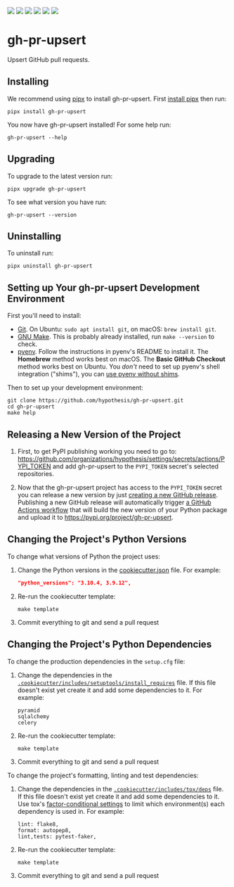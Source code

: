 <a href="https://github.com/hypothesis/gh-pr-upsert/actions/workflows/ci.yml?query=branch%3Amain"><img src="https://img.shields.io/github/workflow/status/hypothesis/gh-pr-upsert/CI/main"></a>
<a href="https://pypi.org/project/gh-pr-upsert"><img src="https://img.shields.io/pypi/v/gh-pr-upsert"></a>
<a><img src="https://img.shields.io/badge/python-3.10 | 3.9-success"></a>
<a href="https://github.com/hypothesis/gh-pr-upsert/blob/main/LICENSE"><img src="https://img.shields.io/badge/license-BSD--2--Clause-success"></a>
<a href="https://github.com/hypothesis/cookiecutters/tree/main/pypackage"><img src="https://img.shields.io/badge/cookiecutter-pypackage-success"></a>
<a href="https://black.readthedocs.io/en/stable/"><img src="https://img.shields.io/badge/code%20style-black-000000"></a>

# gh-pr-upsert

Upsert GitHub pull requests.

## Installing

We recommend using [pipx](https://pypa.github.io/pipx/) to install
gh-pr-upsert.
First [install pipx](https://pypa.github.io/pipx/#install-pipx) then run:

```terminal
pipx install gh-pr-upsert
```

You now have gh-pr-upsert installed! For some help run:

```
gh-pr-upsert --help
```

## Upgrading

To upgrade to the latest version run:

```terminal
pipx upgrade gh-pr-upsert
```

To see what version you have run:

```terminal
gh-pr-upsert --version
```

## Uninstalling

To uninstall run:

```
pipx uninstall gh-pr-upsert
```

## Setting up Your gh-pr-upsert Development Environment

First you'll need to install:

* [Git](https://git-scm.com/).
  On Ubuntu: `sudo apt install git`, on macOS: `brew install git`.
* [GNU Make](https://www.gnu.org/software/make/).
  This is probably already installed, run `make --version` to check.
* [pyenv](https://github.com/pyenv/pyenv).
  Follow the instructions in pyenv's README to install it.
  The **Homebrew** method works best on macOS.
  The **Basic GitHub Checkout** method works best on Ubuntu.
  You _don't_ need to set up pyenv's shell integration ("shims"), you can
  [use pyenv without shims](https://github.com/pyenv/pyenv#using-pyenv-without-shims).

Then to set up your development environment:

```terminal
git clone https://github.com/hypothesis/gh-pr-upsert.git
cd gh-pr-upsert
make help
```

## Releasing a New Version of the Project

1. First, to get PyPI publishing working you need to go to:
   <https://github.com/organizations/hypothesis/settings/secrets/actions/PYPI_TOKEN>
   and add gh-pr-upsert to the `PYPI_TOKEN` secret's selected
   repositories.

2. Now that the gh-pr-upsert project has access to the `PYPI_TOKEN` secret
   you can release a new version by just [creating a new GitHub release](https://docs.github.com/en/repositories/releasing-projects-on-github/managing-releases-in-a-repository).
   Publishing a new GitHub release will automatically trigger
   [a GitHub Actions workflow](.github/workflows/pypi.yml)
   that will build the new version of your Python package and upload it to
   <https://pypi.org/project/gh-pr-upsert>.

## Changing the Project's Python Versions

To change what versions of Python the project uses:

1. Change the Python versions in the
   [cookiecutter.json](.cookiecutter/cookiecutter.json) file. For example:

   ```json
   "python_versions": "3.10.4, 3.9.12",
   ```

2. Re-run the cookiecutter template:

   ```terminal
   make template
   ```

3. Commit everything to git and send a pull request

## Changing the Project's Python Dependencies

To change the production dependencies in the `setup.cfg` file:

1. Change the dependencies in the [`.cookiecutter/includes/setuptools/install_requires`](.cookiecutter/includes/setuptools/install_requires) file.
   If this file doesn't exist yet create it and add some dependencies to it.
   For example:

   ```
   pyramid
   sqlalchemy
   celery
   ```

2. Re-run the cookiecutter template:

   ```terminal
   make template
   ```

3. Commit everything to git and send a pull request

To change the project's formatting, linting and test dependencies:

1. Change the dependencies in the [`.cookiecutter/includes/tox/deps`](.cookiecutter/includes/tox/deps) file.
   If this file doesn't exist yet create it and add some dependencies to it.
   Use tox's [factor-conditional settings](https://tox.wiki/en/latest/config.html#factors-and-factor-conditional-settings)
   to limit which environment(s) each dependency is used in.
   For example:

   ```
   lint: flake8,
   format: autopep8,
   lint,tests: pytest-faker,
   ```

2. Re-run the cookiecutter template:

   ```terminal
   make template
   ```

3. Commit everything to git and send a pull request

